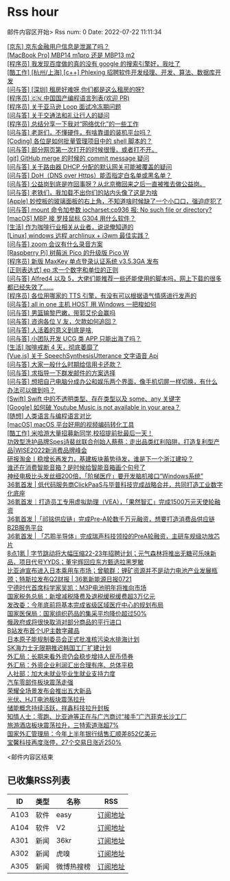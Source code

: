 # Rss hour

邮件内容区开始>
Rss num: 0  Date: 2022-07-22 11:11:34 <br/>

<a href='https://www.v2ex.com/t/867944#reply0'>[京东] 京东金融用户信息是泄漏了吗？</a><br/>
<a href='https://www.v2ex.com/t/867942#reply3'>[MacBook Pro] MBP14 m1pro 还是 MBP13 m2</a><br/>
<a href='https://www.v2ex.com/t/867940#reply16'>[程序员] 我发现百度做的真的没有 google 的搜索引擎好，我吐了</a><br/>
<a href='https://www.v2ex.com/t/867939#reply0'>[酷工作] [杭州/上海] [c++] Phlexing 招聘软件开发经理、开发、算法、数据库开发</a><br/>
<a href='https://www.v2ex.com/t/867938#reply2'>[问与答] [深圳] 租房好难呀,你们都是这么租房的呀?</a><br/>
<a href='https://www.v2ex.com/t/867935#reply0'>[程序员] 🇨🇳 中国国产编程语言列表(欢迎 PR)</a><br/>
<a href='https://www.v2ex.com/t/867933#reply2'>[程序员] 关于亚马逊 Loop 面试冷冻期问题</a><br/>
<a href='https://www.v2ex.com/t/867931#reply4'>[问与答] 关于交通法和礼让行人的疑问</a><br/>
<a href='https://www.v2ex.com/t/867929#reply2'>[程序员] 总结分享一下我对“网络优化”的一些工作</a><br/>
<a href='https://www.v2ex.com/t/867928#reply2'>[问与答] 老哥们，不懂硬件，有啥靠谱的装机平台吗？</a><br/>
<a href='https://www.v2ex.com/t/867927#reply0'>[Coding] 各位是如何批量管理项目中的 shell 脚本的？</a><br/>
<a href='https://www.v2ex.com/t/867926#reply3'>[问与答] 部分网页第一次打开的时候很慢，或者打不开。</a><br/>
<a href='https://www.v2ex.com/t/867925#reply1'>[git] GitHub merge 的时候的 commit message 疑问</a><br/>
<a href='https://www.v2ex.com/t/867924#reply0'>[问与答] 关于路由器 DHCP 分配的默认网关可能被覆盖的疑问</a><br/>
<a href='https://www.v2ex.com/t/867923#reply3'>[问与答] DoH（DNS over Https）能否指定白名单或黑名单？</a><br/>
<a href='https://www.v2ex.com/t/867922#reply0'>[问与答] 公益岗到底是咋回事呀？从北京撤回来之后一直被推去做公益岗。</a><br/>
<a href='https://www.v2ex.com/t/867921#reply4'>[问与答] 老铁们，我加载不出你们的站内头像了这是为啥</a><br/>
<a href='https://www.v2ex.com/t/867920#reply10'>[Apple] 妙控板的玻璃面板的右上角，不知道啥时候缺了一个小口口，强迫症犯了</a><br/>
<a href='https://www.v2ex.com/t/867919#reply0'>[问与答] mount 命令加参数 iocharset:cp936 报: No such file or directory?</a><br/>
<a href='https://www.v2ex.com/t/867918#reply7'>[macOS] MBP 接 罗技鼠标 G304 用什么软件？</a><br/>
<a href='https://www.v2ex.com/t/867917#reply13'>[生活] 作为咖啡行业相关从业者，说说俺知道的</a><br/>
<a href='https://www.v2ex.com/t/867916#reply6'>[Linux] windows 远程 archlinux + i3wm 最佳实践？</a><br/>
<a href='https://www.v2ex.com/t/867915#reply12'>[问与答] zoom 会议有什么录音方案</a><br/>
<a href='https://www.v2ex.com/t/867914#reply2'>[Raspberry Pi] 树莓派 Pico 的升级版 Pico W</a><br/>
<a href='https://www.v2ex.com/t/867913#reply1'>[程序员] 新版 MaxKey 单点登录认证系统 v3.5.3GA 发布</a><br/>
<a href='https://www.v2ex.com/t/867912#reply6'>[正则表达式] ep 求一个数字和单位的正则</a><br/>
<a href='https://www.v2ex.com/t/867911#reply6'>[问与答] Alfred4 以及 5，大佬们能推荐一些还能使用的脚本吗，网上下载的很多都已经失效了……</a><br/>
<a href='https://www.v2ex.com/t/867910#reply14'>[程序员] 各位用哪家的 TTS 引擎，有没有可以根据语气情感进行发声的</a><br/>
<a href='https://www.v2ex.com/t/867909#reply5'>[问与答] all in one 主机 HOST 用 Windows 一把梭如何</a><br/>
<a href='https://www.v2ex.com/t/867908#reply7'>[问与答] 男篮输黎巴嫩，带郭艾伦会赢吗</a><br/>
<a href='https://www.v2ex.com/t/867905#reply10'>[问与答] 咨询各位 V 友，欠款如何追回？</a><br/>
<a href='https://www.v2ex.com/t/867903#reply91'>[问与答] 人活着的意义到底是啥,</a><br/>
<a href='https://www.v2ex.com/t/867901#reply4'>[问与答] 小团队开发 UCG 类 APP 只能出海了吗？</a><br/>
<a href='https://www.v2ex.com/t/867900#reply65'>[生活] 咖啡戒断 4 天，彻底萎靡了</a><br/>
<a href='https://www.v2ex.com/t/867899#reply1'>[Vue.js] 关于 SpeechSynthesisUtterance 文字语音 Api</a><br/>
<a href='https://www.v2ex.com/t/867897#reply65'>[问与答] 大家一般什么时期给信用卡还款？</a><br/>
<a href='https://www.v2ex.com/t/867896#reply3'>[问与答] 求指导一下群发邮件的方案选择</a><br/>
<a href='https://www.v2ex.com/t/867895#reply13'>[问与答] 想把自己电脑分成办公和娱乐两个界面，像手机切屏一样切换，有什么办法可以做到吗？</a><br/>
<a href='https://www.v2ex.com/t/867894#reply2'>[Swift] Swift 中的不透明类型、存在类型以及 some、any 关键字</a><br/>
<a href='https://www.v2ex.com/t/867891#reply7'>[Google] 如何破 Youtube Music is not available in your area？</a><br/>
<a href='https://www.v2ex.com/t/867890#reply6'>[随想] 人类语言与编程语言对比</a><br/>
<a href='https://www.v2ex.com/t/867889#reply16'>[macOS] macOS 平台好用的视频编码转化工具</a><br/>
<a href='https://www.v2ex.com/t/867888#reply8'>[酷工作] 米哈游大量招募新同学,校招提前批最后一天！</a><br/>
<a href='https://36kr.com/p/1837094851896579'>功效型洗护品牌Spes诗裴丝联合创始人蔡蔡：走出品类红利陷阱，打造复利型产品|WISE2022新消费品牌峰会</a><br/>
<a href='https://36kr.com/p/1838001809548547'>研报淘金丨稳增长再发力，基建板块蓄势待发，谁是下一个浙江建投？</a><br/>
<a href='https://36kr.com/p/1837988780254470'>谁还在消费智能音箱？是时候给智能音箱画个句号了</a><br/>
<a href='https://36kr.com/p/1818586254880136'>神经电极比头发丝细200倍，「阶梯医疗」要开发脑机接口“Windows系统”</a><br/>
<a href='https://36kr.com/p/1837097272616195'>36氪首发 | 低代码服务商ClickPaaS与毕普科技完成战略合并，共同打造工业数字化底座</a><br/>
<a href='https://36kr.com/p/1834494610744071'>36氪首发｜打造员工专用虚拟助理（VEA），「果然智汇」完成1500万元天使轮融资</a><br/>
<a href='https://36kr.com/p/1834198518538761'>36氪首发 |「祁铭供应链」完成Pre-A轮数千万元融资，想要打造消费品供应链B2B服务平台</a><br/>
<a href='https://36kr.com/p/1837365828510726'>36氪首发 | 「芯聆半导体」完成瑞声科技领投的PreA轮融资，主研车规级功放芯片</a><br/>
<a href='https://36kr.com/p/1837901530211590'>8点1氪 | 字节跳动将大幅压缩22-23年招聘计划；元气森林将推出无糖可乐味新品，项目代号YYDS；董宇辉回应东方甄选拉黑罗敏</a><br/>
<a href='https://36kr.com/p/1837054544618498'>比亚迪宣布进入日本乘用车市场；曾毓群：锂矿资源并不是动力电池产业发展瓶颈；特斯拉发布Q2财报 | 36氪新能源日报0721</a><br/>
<a href='https://36kr.com/newsflashes/1838078783906821'>宁德时代首席科学家吴凯：M3P电池明年将推向市场</a><br/>
<a href='https://36kr.com/newsflashes/1838076602229764'>国家税务总局：新增减税降费及退税缓税缓费超3万亿元</a><br/>
<a href='https://36kr.com/newsflashes/1838075299030281'>发改委：今年底前将基本完成省级区域医疗中心的规划布局</a><br/>
<a href='https://36kr.com/newsflashes/1838072995603721'>国家医保局：国家组织药品的集采平均降价超过50%</a><br/>
<a href='https://36kr.com/newsflashes/1838069952881668'>俄政府或将很快取消对部分商品的平行进口</a><br/>
<a href='https://36kr.com/newsflashes/1838067471180804'>B站发布首个UP主数字藏品</a><br/>
<a href='https://36kr.com/newsflashes/1838065569211396'>日本原子能规制委员会正式批准核污染水排海计划</a><br/>
<a href='https://36kr.com/newsflashes/1838065242629125'>SK海力士无限期推迟韩国工厂扩建计划</a><br/>
<a href='https://36kr.com/newsflashes/1838063745524998'>外汇局：长期来看外资仍会稳步增持人民币债券</a><br/>
<a href='https://36kr.com/newsflashes/1838062760404233'>外汇局：外资企业利润汇出合理有序、总体平稳</a><br/>
<a href='https://36kr.com/newsflashes/1838058567214082'>人社部：加大未就业毕业生就业支持力度</a><br/>
<a href='https://36kr.com/newsflashes/1838050343953415'>汽车零部件板块震荡走强</a><br/>
<a href='https://36kr.com/newsflashes/1838047578153988'>荣耀全场景发布会推出五大新品</a><br/>
<a href='https://36kr.com/newsflashes/1838042827007236'>光伏、HJT电池板块震荡拉升</a><br/>
<a href='https://36kr.com/newsflashes/1838037557552131'>储能概念持续活跃，祥鑫科技拉升封板</a><br/>
<a href='https://36kr.com/newsflashes/1838029670949892'>知情人士：零跑、比亚迪等正在与广汽商讨“接手”广汽菲克长沙工厂</a><br/>
<a href='https://36kr.com/newsflashes/1838024707646464'>旅游酒店板块震荡拉升，三特索道涨超7%</a><br/>
<a href='https://36kr.com/newsflashes/1838020953990403'>国家外汇管理局：今年上半年银行结售汇顺差852亿美元</a><br/>
<a href='https://36kr.com/newsflashes/1838020603421959'>宝馨科技再度涨停，27个交易日涨近250%</a><br/>


<邮件内容区结束

## 已收集RSS列表

| ID | 类型 | 名称  | RSS  |
| -- | -- | -- | -- | 
| A103  | 软件 | easy | [订阅地址](http://rsshub.v2fy.com:1200/weibo/user/1088413295) |
| A104  | 软件 | V2  | [订阅地址](http://www.v2ex.com/index.xml) |
| A301  | 新闻 | 36kr | [订阅地址](https://www.36kr.com/feed) |
| A302  | 新闻 | 虎嗅 | [订阅地址](https://www.huxiu.com/rss/0.xml) |
| A305  | 新闻 | 微博热搜榜 | [订阅地址](https://rsshub.app/weibo/search/hot) |

